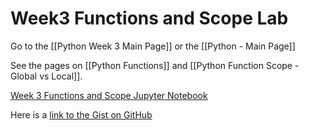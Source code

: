 # Week3 Functions and Scope Lab

Go to the [[Python Week 3 Main Page]] or the [[Python - Main Page]]

See the pages on [[Python Functions]] and [[Python Function Scope - Global vs Local]].

[Week 3 Functions and Scope Jupyter Notebook](https://jupyterlab-32.labs.cognitiveclass.ai/hub/user-redirect/lab/tree/labs/PY0101EN/PY0101EN-3-3-Functions.ipynb)

Here is a [link to the Gist on GitHub](https://gist.github.com/529ecf990fb864c29ad2c243ce88b25a)